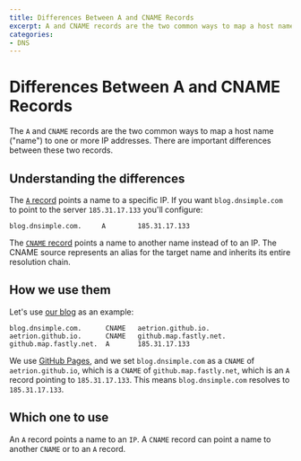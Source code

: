 ```yaml
---
title: Differences Between A and CNAME Records
excerpt: A and CNAME records are the two common ways to map a host name to an address. This article explains the differences between these two records.
categories:
- DNS
---
```


# Differences Between A and CNAME Records

The `A` and `CNAME` records are the two common ways to map a host name ("name") to one or more IP addresses. There are important differences between these two records. 

## Understanding the differences

The [`A` record](/articles/a-record) points a name to a specific IP. If you want `blog.dnsimple.com` to point to the server `185.31.17.133` you'll configure:

    blog.dnsimple.com.     A        185.31.17.133

The [`CNAME` record](/articles/cname-record) points a name to another name instead of to an IP. The CNAME source represents an alias for the target name and inherits its entire resolution chain.

## How we use them

Let's use [our blog](https://blog.dnsimple.com/) as an example:

    blog.dnsimple.com.      CNAME   aetrion.github.io.
    aetrion.github.io.      CNAME   github.map.fastly.net.
    github.map.fastly.net.  A       185.31.17.133

We use [GitHub Pages](http://pages.github.com/), and we set `blog.dnsimple.com` as a `CNAME` of `aetrion.github.io`, which is a `CNAME` of `github.map.fastly.net`, which is an `A` record pointing to `185.31.17.133`. This means `blog.dnsimple.com` resolves to `185.31.17.133`.

## Which one to use

An `A` record points a name to an `IP`. A `CNAME` record can point a name to another `CNAME` or to an `A` record.

